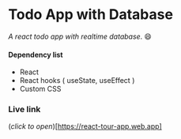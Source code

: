 # Todo App with Database

_A react todo app with realtime database_. :smile:

#### Dependency list

- React
- React hooks ( useState, useEffect )
- Custom CSS

### Live link

(_click to open_)[https://react-tour-app.web.app]
